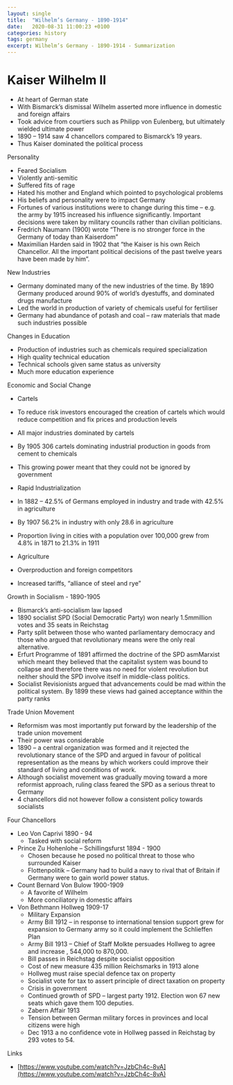 ```yaml
---
layout: single
title:  "Wilhelm’s Germany - 1890-1914"
date:   2020-08-31 11:00:23 +0100
categories: history
tags: germany
excerpt: Wilhelm’s Germany - 1890-1914 - Summarization
---
```


# Kaiser Wilhelm II
* At heart of German state
* With Bismarck’s dismissal Wilhelm asserted more influence in domestic and foreign affairs
* Took advice from courtiers such as Philipp von Eulenberg, but ultimately wielded ultimate power
* 1890 – 1914 saw 4 chancellors compared to Bismarck’s 19 years.
* Thus Kaiser dominated the political process

Personality
* Feared Socialism
* Violently anti-semitic
* Suffered fits of rage
* Hated his mother and England which pointed to psychological problems
* His beliefs and personality were to impact Germany
* Fortunes of various institutions were to change during this time – e.g. the army by 1915 increased his influence significantly. Important decisions were taken by military councils rather than civilian politicians.
* Fredrich Naumann (1900) wrote “There is no stronger force in the Germany of today than Kaiserdom”
* Maximilian Harden said in 1902 that “the Kaiser is his own Reich Chancellor. All the important political decisions of the past twelve years have been made by him”.

New Industries
* Germany dominated many of the new industries of the time. By 1890 Germany produced around 90% of world’s dyestuffs, and dominated drugs manufacture
* Led the world in production of variety of chemicals useful for fertiliser
* Germany had abundance of potash and coal – raw materials that made such industries possible

Changes in Education
* Production of industries such as chemicals required specialization
* High quality technical education
* Technical schools given same status as university
* Much more education experience 

Economic and Social Change
* Cartels
* To reduce risk investors encouraged the creation of cartels which would reduce competition and fix prices and production levels
* All major industries dominated by cartels
* By 1905 306 cartels dominating industrial production in goods from cement to chemicals
* This growing power meant that they could not be ignored by government
* Rapid Industrialization
* In 1882 – 42.5% of Germans employed in industry and trade with 42.5% in agriculture
* By 1907 56.2% in industry with only 28.6 in agriculture
* Proportion living in cities with a population over 100,000 grew from 4.8% in 1871 to 21.3% in 1911

* Agriculture
* Overproduction and foreign competitors
* Increased tariffs, “alliance of steel and rye”

Growth in Socialism - 1890-1905
* Bismarck’s anti-socialism law lapsed
* 1890 socialist SPD (Social Democratic Party) won nearly 1.5mmillion votes and 35 seats in Reichstag
* Party split between those who wanted parliamentary democracy and those who argued that revolutionary means were the only real alternative.
* Erfurt Programme of 1891 affirmed the doctrine of the SPD asmMarxist which meant they believed that the capitalist system was bound to collapse and therefore there was no need for violent revolution but neither should the SPD involve itself in middle-class politics.
* Socialist Revisionists argued that advancements could be mad within the political system. By 1899 these views had gained acceptance within the party ranks

Trade Union Movement
* Reformism was most importantly put forward by the leadership of the trade union movement
* Their power was considerable
* 1890 – a central organization was formed and it rejected the revolutionary stance of the SPD and argued in favour of political representation as the means by which workers could improve their standard of living and conditions of work.
* Although socialist movement was gradually moving toward a more reformist approach, ruling class feared the SPD as a serious threat to Germany
* 4 chancellors did not however follow a consistent policy towards socialists


Four Chancellors
* Leo Von Caprivi 1890 - 94
	* Tasked with social reform
* Prince Zu Hohenlohe – Schillingsfurst 1894 - 1900
	* Chosen because he posed no political threat to those who surrounded Kaiser
	* Flottenpolitik – Germany had to build a navy to rival that of Britain if Germany were to gain world power status.
* Count Bernard Von Bulow 1900-1909
	* A favorite of Wilhelm
	* More conciliatory in domestic affairs
* Von Bethmann Hollweg 1909-17
	* Military Expansion 
	* Army Bill 1912 – in response to international tension support grew for expansion to Germany army so it could implement the Schlieffen Plan
	* Army Bill 1913 – Chief of Staff Molkte persuades Hollweg to agree and increase , 544,000 to 870,000.
	* Bill passes in Reichstag despite socialist opposition
	* Cost of new measure 435 million Reichsmarks in 1913 alone
	* Hollweg must raise special defence tax on property
	* Socialist vote for tax to assert principle of direct taxation on property
	* Crisis in government
	* Continued growth of SPD – largest party 1912. Election won 67 new seats which gave them 100 deputies.
	* Zabern Affair 1913
	* Tension between German military forces in provinces and local citizens were high
	* Dec 1913 a no confidence vote in Hollweg passed in Reichstag by 293 votes to 54.

Links
* [https://www.youtube.com/watch?v=JzbCh4c-8vA](https://www.youtube.com/watch?v=JzbCh4c-8vA)





